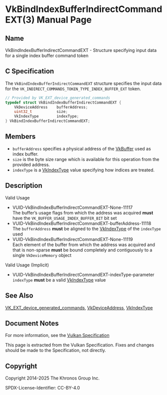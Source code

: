 # VkBindIndexBufferIndirectCommandEXT(3) Manual Page

## Name

VkBindIndexBufferIndirectCommandEXT - Structure specifying input data for a single index buffer command token



## [](#_c_specification)C Specification

The `VkBindIndexBufferIndirectCommandEXT` structure specifies the input data for the `VK_INDIRECT_COMMANDS_TOKEN_TYPE_INDEX_BUFFER_EXT` token.

```c++
// Provided by VK_EXT_device_generated_commands
typedef struct VkBindIndexBufferIndirectCommandEXT {
    VkDeviceAddress    bufferAddress;
    uint32_t           size;
    VkIndexType        indexType;
} VkBindIndexBufferIndirectCommandEXT;
```

## [](#_members)Members

- `bufferAddress` specifies a physical address of the [VkBuffer](https://registry.khronos.org/vulkan/specs/latest/man/html/VkBuffer.html) used as index buffer.
- `size` is the byte size range which is available for this operation from the provided address.
- `indexType` is a [VkIndexType](https://registry.khronos.org/vulkan/specs/latest/man/html/VkIndexType.html) value specifying how indices are treated.

## [](#_description)Description

Valid Usage

- [](#VUID-VkBindIndexBufferIndirectCommandEXT-None-11117)VUID-VkBindIndexBufferIndirectCommandEXT-None-11117  
  The buffer’s usage flags from which the address was acquired **must** have the `VK_BUFFER_USAGE_INDEX_BUFFER_BIT` bit set
- [](#VUID-VkBindIndexBufferIndirectCommandEXT-bufferAddress-11118)VUID-VkBindIndexBufferIndirectCommandEXT-bufferAddress-11118  
  The `bufferAddress` **must** be aligned to the [VkIndexType](https://registry.khronos.org/vulkan/specs/latest/man/html/VkIndexType.html) of the `indexType` used
- [](#VUID-VkBindIndexBufferIndirectCommandEXT-None-11119)VUID-VkBindIndexBufferIndirectCommandEXT-None-11119  
  Each element of the buffer from which the address was acquired and that is non-sparse **must** be bound completely and contiguously to a single `VkDeviceMemory` object

Valid Usage (Implicit)

- [](#VUID-VkBindIndexBufferIndirectCommandEXT-indexType-parameter)VUID-VkBindIndexBufferIndirectCommandEXT-indexType-parameter  
  `indexType` **must** be a valid [VkIndexType](https://registry.khronos.org/vulkan/specs/latest/man/html/VkIndexType.html) value

## [](#_see_also)See Also

[VK\_EXT\_device\_generated\_commands](https://registry.khronos.org/vulkan/specs/latest/man/html/VK_EXT_device_generated_commands.html), [VkDeviceAddress](https://registry.khronos.org/vulkan/specs/latest/man/html/VkDeviceAddress.html), [VkIndexType](https://registry.khronos.org/vulkan/specs/latest/man/html/VkIndexType.html)

## [](#_document_notes)Document Notes

For more information, see the [Vulkan Specification](https://registry.khronos.org/vulkan/specs/latest/html/vkspec.html#VkBindIndexBufferIndirectCommandEXT)

This page is extracted from the Vulkan Specification. Fixes and changes should be made to the Specification, not directly.

## [](#_copyright)Copyright

Copyright 2014-2025 The Khronos Group Inc.

SPDX-License-Identifier: CC-BY-4.0